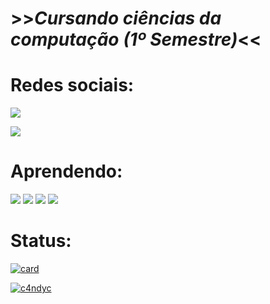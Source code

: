 # >>***__Cursando ciências da computação (1º Semestre)__***<<

# Redes sociais:

<a href="https://www.instagram.com/c4ndy_dev/?next=%2F"><img src="https://img.shields.io/badge/Instagram-E4405F?style=for-the-badge&logo=instagram&logoColor=white" /></a>

<a href="https://github.com/DoceC"><img src="https://img.shields.io/badge/GitHub-100000?style=for-the-badge&logo=github&logoColor=white" /></a>

# Aprendendo:

<img src="https://img.shields.io/badge/C-00599C?style=for-the-badge&logo=c&logoColor=white"/>
<img src="https://img.shields.io/badge/HTML5-E34F26?style=for-the-badge&logo=html5&logoColor=white"/>
<img src="https://img.shields.io/badge/JavaScript-323330?style=for-the-badge&logo=javascript&logoColor=F7DF1E"/>
<img src="https://img.shields.io/badge/CSS3-1572B6?style=for-the-badge&logo=css3&logoColor=white"/>

# Status:

[![card](https://github-readme-stats.vercel.app/api?username=docec&theme=dark&show_icons=true)](https://github.com/anuraghazra/github-readme-stats)

[![c4ndyc](https://github-readme-stats.vercel.app/api/top-langs/?username=docec&hide=html&layout=compact=true&theme=dark)](https://github.com/anuraghazra/github-readme-stats)

